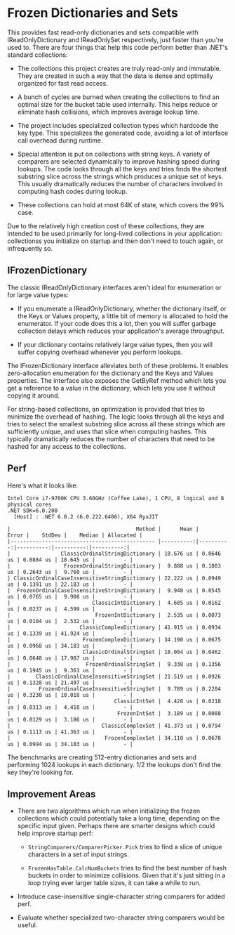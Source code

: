 # Frozen Dictionaries and Sets

This provides fast read-only dictionaries and sets compatible with IReadOnlyDictionary and IReadOnlySet respectively,
just faster than you're used to. There are four things that help this code perform better than .NET's standard collections:

* The collections this project creates are truly read-only and immutable. They are created in such a way that
the data is dense and optimally organized for fast read access.

* A bunch of cycles are burned when creating the collections to find an optimal size for the bucket table used
internally. This helps reduce or eliminate hash collisions, which improves average lookup time.

* The project includes specialized collection types which hardcode the key type. This specializes the generated
code, avoiding a lot of interface call overhead during runtime.

* Special attention is put on collections with string keys. A variety of comparers are selected dynamically to improve
hashing speed during lookups. The code looks through all the keys and tries finds the shortest substring slice across
the strings which produces a unique set of keys. This usually dramatically reduces the number of characters involved in
computing hash codes during lookup.

* These collections can hold at most 64K of state, which covers the 99% case.

Due to the relatively high creation cost of these collections, they are intended to be used primarily
for long-lived collections in your application: collectionss you initialize on startup and then don't 
need to touch again, or infrequently so.

## IFrozenDictionary

The classic IReadOnlyDictionary interfaces aren't ideal for enumeration or for large value types:

* If you enumerate a IReadOnlyDictionary, whether the dictionary itself, or the Keys or Values property, a little
bit of memory is allocated to hold the enumerator. If your code does this a lot, then you will suffer garbage
collection delays which reduces your application's average throughput.

* If your dictionary contains relatively large value types, then you will suffer copying overhead
whenever you perform lookups.

The IFrozenDictionary interface alleviates both of these problems. It enables zero-allocation enumeration for the dictionary and the
Keys and Values properties. The interface also exposes the GetByRef method which lets you get a reference to a value in the dictionary,
which lets you use it without copying it around.

For string-based collections, an optimization is provided that tries to minimize the overhead of hashing. The logic looks through
all the keys and tries to select the smallest substring slice across all these strings which are sufficiently unique, and uses 
that slice when computing hashes. This typically dramatically reduces the number of characters that need to be hashed for any
access to the collections.

## Perf

Here's what it looks like:

```
Intel Core i7-9700K CPU 3.60GHz (Coffee Lake), 1 CPU, 8 logical and 8 physical cores
.NET SDK=6.0.200
  [Host] : .NET 6.0.2 (6.0.222.6406), X64 RyuJIT

|                                        Method |      Mean |     Error |    StdDev |    Median | Allocated |
|---------------------------------------------- |----------:|----------:|----------:|----------:|----------:|
|                ClassicOrdinalStringDictionary | 18.676 us | 0.0646 us | 0.0884 us | 18.645 us |         - |
|                 FrozenOrdinalStringDictionary |  9.888 us | 0.1803 us | 0.2643 us |  9.760 us |         - |
| ClassicOrdinalCaseInsensitiveStringDictionary | 22.222 us | 0.0949 us | 0.1391 us | 22.183 us |         - |
|  FrozenOrdinalCaseInsensitiveStringDictionary |  9.940 us | 0.0545 us | 0.0765 us |  9.908 us |         - |
|                          ClassicIntDictionary |  4.605 us | 0.0162 us | 0.0237 us |  4.599 us |         - |
|                           FrozenIntDictionary |  2.535 us | 0.0073 us | 0.0104 us |  2.532 us |         - |
|                      ClassicComplexDictionary | 41.915 us | 0.0934 us | 0.1339 us | 41.924 us |         - |
|                       FrozenComplexDictionary | 34.190 us | 0.0675 us | 0.0968 us | 34.183 us |         - |
|                       ClassicOrdinalStringSet | 18.004 us | 0.0462 us | 0.0648 us | 17.987 us |         - |
|                        FrozenOrdinalStringSet |  9.338 us | 0.1356 us | 0.1945 us |  9.361 us |         - |
|        ClassicOrdinalCaseInsensitiveStringSet | 21.519 us | 0.0926 us | 0.1328 us | 21.497 us |         - |
|         FrozenOrdinalCaseInsensitiveStringSet |  9.789 us | 0.2204 us | 0.3230 us | 10.018 us |         - |
|                                 ClassicIntSet |  4.428 us | 0.0218 us | 0.0313 us |  4.418 us |         - |
|                                  FrozenIntSet |  3.189 us | 0.0088 us | 0.0129 us |  3.186 us |         - |
|                             ClassicComplexSet | 41.373 us | 0.0794 us | 0.1113 us | 41.363 us |         - |
|                              FrozenComplexSet | 34.110 us | 0.0678 us | 0.0994 us | 34.103 us |         - |
```

The benchmarks are creating 512-entry dictionaries and sets and performing 1024 lookups in each dictionary. 1/2 the lookups don't find the key they're looking for.

## Improvement Areas

* There are two algorithms which run when initializing the frozen collections which could potentially take a long time, depending on the
specific input given. Perhaps there are smarter designs which could help improve startup perf:

    * `StringComparers/ComparerPicker.Pick` tries to find a slice of unique characters in a set of input strings.

    * `FrozenHasTable.CalcNumBuckets` tries to find the best number of hash buckets in order to minimize collisions.
    Given that it's just sitting in a loop trying ever larger table sizes, it can take a while to run.

* Introduce case-insensitive single-character string comparers for added perf.

* Evaluate whether specialized two-character string comparers would be useful.
